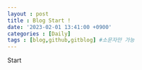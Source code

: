 ```yaml
---
layout : post
title : Blog Start !
date: '2023-02-01 13:41:00 +0900'
categories : [Daily]
tags : [blog,github,gitblog] #소문자만 가능
---
```


Start
